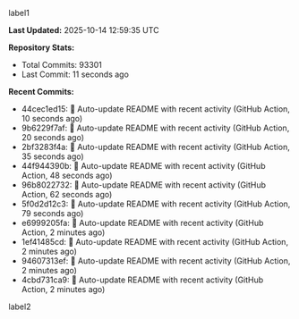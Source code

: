 
label1 
<!-- ACTIVITY_START -->
**Last Updated:** 2025-10-14 12:59:35 UTC

**Repository Stats:**
- Total Commits: 93301
- Last Commit: 11 seconds ago

**Recent Commits:**
- 44cec1ed15: 🤖 Auto-update README with recent activity (GitHub Action, 10 seconds ago)
- 9b6229f7af: 🤖 Auto-update README with recent activity (GitHub Action, 20 seconds ago)
- 2bf3283f4a: 🤖 Auto-update README with recent activity (GitHub Action, 35 seconds ago)
- 44f944390b: 🤖 Auto-update README with recent activity (GitHub Action, 48 seconds ago)
- 96b8022732: 🤖 Auto-update README with recent activity (GitHub Action, 62 seconds ago)
- 5f0d2d12c3: 🤖 Auto-update README with recent activity (GitHub Action, 79 seconds ago)
- e6999205fa: 🤖 Auto-update README with recent activity (GitHub Action, 2 minutes ago)
- 1ef41485cd: 🤖 Auto-update README with recent activity (GitHub Action, 2 minutes ago)
- 94607313ef: 🤖 Auto-update README with recent activity (GitHub Action, 2 minutes ago)
- 4cbd731ca9: 🤖 Auto-update README with recent activity (GitHub Action, 2 minutes ago)
<!-- ACTIVITY_END -->

label2
